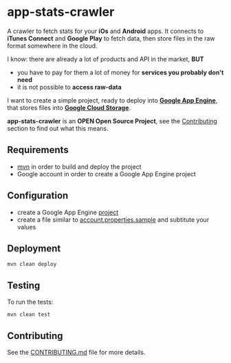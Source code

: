 app-stats-crawler
=================

A crawler to fetch stats for your **iOs** and **Android** apps. It connects to **iTunes Connect** and **Google Play** to fetch data, then store files in the raw format somewhere in the cloud. 

I know: there are already a lot of products and API in the market, **BUT** 
* you have to pay for them a lot of money for **services you probably don't need**
* it is not possible to **access raw-data**

I want to create a simple project, ready to deploy into **[Google App Engine](http://cloud.google.com/products/app-engine)**, that stores files into **[Google Cloud Storage](http://cloud.google.com/products/cloud-storage)**.

**app-stats-crawler** is an **OPEN Open Source Project**, see the <a href="#contributing">Contributing</a> section to find out what this means.

Requirements
------------

* [mvn](http://maven.apache.org) in order to build and deploy the project
* Google account in order to create a Google App Engine project
    
Configuration
-------------

* create a Google App Engine [project](https://cloud.google.com/console?getstarted=https://cloud.google.com/products/app-engine)
* create a file similar to [account.properties.sample](https://github.com/micheleorsi/app-stats-crawler/blob/master/src/main/resources/account.properties.sample) and subtitute your values 
    
Deployment
----------

    mvn clean deploy
    
Testing
-------

To run the tests:

    mvn clean test

Contributing
------------

See the [CONTRIBUTING.md](https://github.com/micheleorsi/app-stats-crawler/blob/master/CONTRIBUTING.md) file for more details.
